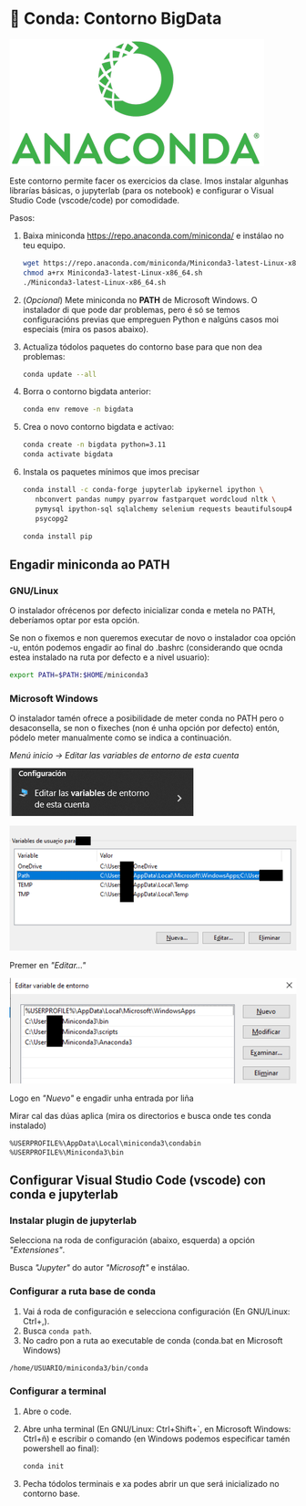 # 🐍 Conda: Contorno BigData

![Anaconda Logo](images/conda-0/Anaconda_Logo.png#derecha "Anaconda Logo")

Este contorno permite facer os exercicios da clase. Imos instalar algunhas librarías básicas, o jupyterlab (para os notebook) e configurar o Visual Studio Code (vscode/code) por comodidade.

Pasos:

1. Baixa miniconda <https://repo.anaconda.com/miniconda/> e instálao no teu equipo.
    ``` bash
    wget https://repo.anaconda.com/miniconda/Miniconda3-latest-Linux-x86_64.sh
    chmod a+rx Miniconda3-latest-Linux-x86_64.sh
    ./Miniconda3-latest-Linux-x86_64.sh
    ```

2. (*Opcional*) Mete miniconda no **PATH** de Microsoft Windows. O instalador di que pode dar problemas, pero é só se temos configuracións previas que empreguen Python e nalgúns casos moi especiais (mira os pasos abaixo).
3. Actualiza tódolos paquetes do contorno base para que non dea problemas:
    ``` bash
    conda update --all
    ```

4. Borra o contorno bigdata anterior:
    ``` bash
    conda env remove -n bigdata
    ```

5. Crea o novo contorno bigdata e actívao:
    ``` bash
    conda create -n bigdata python=3.11
    conda activate bigdata
    ```

6. Instala os paquetes mínimos que imos precisar
    ``` bash
    conda install -c conda-forge jupyterlab ipykernel ipython \
       nbconvert pandas numpy pyarrow fastparquet wordcloud nltk \
       pymysql ipython-sql sqlalchemy selenium requests beautifulsoup4 \
       psycopg2
    ```

    ``` bash
    conda install pip
    ```

## Engadir miniconda ao PATH

### GNU/Linux 

O instalador ofrécenos por defecto inicializar conda e metela no PATH, deberíamos optar por esta opción.

Se non o fixemos e non queremos executar de novo o instalador coa opción -u, entón podemos engadir ao final do .bashrc (considerando que ocnda estea instalado na ruta por defecto e a nivel usuario):

``` bash
export PATH=$PATH:$HOME/miniconda3
```

### Microsoft Windows

O instalador tamén ofrece a posibilidade de meter conda no PATH pero o desaconsella, se non o fixeches (non é unha opción por defecto) entón, pódelo meter manualmente como se indica a continuación.

*Menú inicio -> Editar las variables de entorno de esta cuenta*

![Opción do menú inicio](images/conda-0/0-vars-contorna.png "Editar las variables de entorno de esta cuenta")

![Variables](images/conda-0/1-path.png "Variable PATH usaurio ou sistema")

Premer en *"Editar..."*

![Editando variables](images/conda-0/2-path.png "Editando variable")

Logo en *"Nuevo"* e engadir unha entrada por liña

Mirar cal das dúas aplica (mira os directorios e busca onde tes conda instalado)
~~~~
%USERPROFILE%\AppData\Local\miniconda3\condabin
%USERPROFILE%\Miniconda3\bin
~~~~

## Configurar Visual Studio Code (vscode) con conda e jupyterlab

### Instalar plugin de jupyterlab

Selecciona na roda de configuración (abaixo, esquerda) a opción *"Extensiones"*.

Busca *"Jupyter"* do autor *"Microsoft"* e instálao.

### Configurar a ruta base de conda

1. Vai á roda de configuración e selecciona configuración (En GNU/Linux: Ctrl+,).
2. Busca `conda path`.
3. No cadro pon a ruta ao executable de conda (conda.bat en Microsoft Windows)

``` bash
/home/USUARIO/miniconda3/bin/conda
```

### Configurar a terminal


1. Abre o code.
2. Abre unha terminal (En GNU/Linux: Ctrl+Shift+`, en Microsoft Windows: Ctrl+ñ) e escribir o comando (en Windows podemos especificar tamén powershell ao final):
    ``` bash
    conda init
    ```


3. Pecha tódolos terminais e xa podes abrir un que será inicializado no contorno base.
